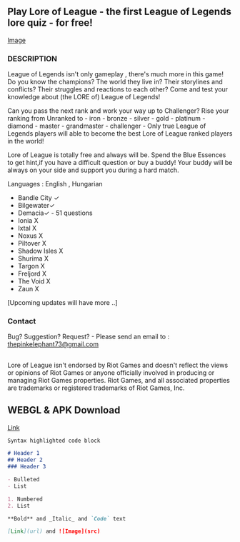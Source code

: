 ## Play Lore of League - the first League of Legends lore quiz  - for free!
[Image](https://kepkuldes.com/image/ZhynJ3)
### DESCRIPTION
League of Legends isn't only gameplay , there's much more in this game!
Do you know the champions? 
The world they live in? 
Their storylines and conflicts? 
Their struggles and reactions to each other?
Come and test your knowledge about (the LORE of) League of Legends!


Can you pass the next rank and work your way up to Challenger?
Rise your ranking from Unranked to - iron - bronze - silver - gold - platinum - diamond - master - grandmaster - challenger -
Only true League of Legends players will able to become the best Lore of League ranked players in the world!



Lore of League is totally free and always will be. Spend the Blue Essences to get hint,if you have a difficult question or buy a buddy! 
Your buddy will be always on your side and support you during a hard match.



Languages : English , Hungarian

- Bandle City ✓
- Bilgewater✓
- Demacia✓      - 51 questions
- Ionia X
- Ixtal X
- Noxus X
- Piltover X
- Shadow Isles X
- Shurima X
- Targon X
- Freljord X
- The Void X
- Zaun X

 [Upcoming updates will have more ..]

### Contact

Bug? Suggestion? Request? - Please send an email to : thepinkelephant73@gmail.com 

##
Lore of League isn't endorsed by Riot Games and doesn't reflect the views or opinions of Riot Games or anyone officially involved in producing or managing Riot Games properties. Riot Games, and all associated properties are trademarks or registered trademarks of Riot Games, Inc.

## WEBGL & APK Download
[Link](https://thepinkelephant.itch.io/lore-of-league)

```markdown
Syntax highlighted code block

# Header 1
## Header 2
### Header 3

- Bulleted
- List

1. Numbered
2. List

**Bold** and _Italic_ and `Code` text

[Link](url) and ![Image](src)
```
